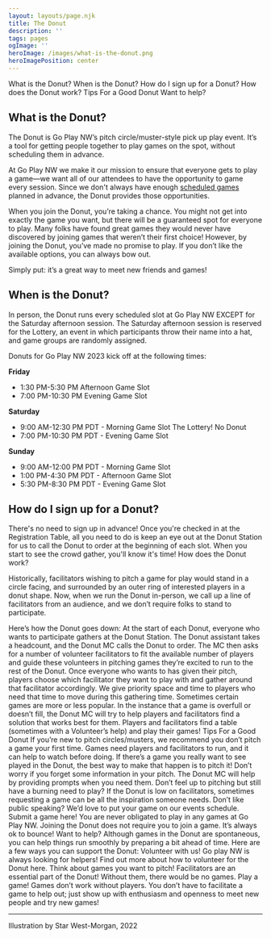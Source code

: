 ```yaml
---
layout: layouts/page.njk
title: The Donut
description: ''
tags: pages
ogImage: ''
heroImage: /images/what-is-the-donut.png
heroImagePosition: center
---
```

What is the Donut?
When is the Donut?
How do I sign up for a Donut?
How does the Donut work?
Tips For a Good Donut
Want to help?

## What is the Donut?
The Donut is Go Play NW’s pitch circle/muster-style pick up play event. It’s a tool for getting people together to play games on the spot, without scheduling them in advance.

At Go Play NW we make it our mission to ensure that everyone gets to play a game—we want all of our attendees to have the opportunity to game every session. Since we don't always have enough [scheduled games](/events) planned in advance, the Donut provides those opportunities.

When you join the Donut, you’re taking a chance. You might not get into exactly the game you want, but there will be a guaranteed spot for everyone to play. Many folks have found great games they would never have discovered by joining games that weren’t their first choice! However, by joining the Donut, you’ve made no promise to play. If you don’t like the available options, you can always bow out. 

Simply put: it’s a great way to meet new friends and games!

## When is the Donut?
In person, the Donut runs every scheduled slot at Go Play NW EXCEPT for the Saturday afternoon session. The Saturday afternoon session is reserved for the Lottery, an event in which participants throw their name into a hat, and game groups are randomly assigned.

Donuts for Go Play NW 2023 kick off at the following times:

**Friday**
* 1:30 PM-5:30 PM Afternoon Game Slot
* 7:00 PM-10:30 PM Evening Game Slot

**Saturday**
* 9:00 AM-12:30 PM PDT - Morning Game Slot
The Lottery! No Donut
* 7:00 PM-10:30 PM PDT - Evening Game Slot

**Sunday**
* 9:00 AM-12:00 PM PDT - Morning Game Slot
* 1:00 PM-4:30 PM PDT - Afternoon Game Slot
* 5:30 PM-8:30 PM PDT - Evening Game Slot

## How do I sign up for a Donut?
There's no need to sign up in advance!
Once you're checked in at the Registration Table, all you need to do is keep an eye out at the Donut Station for us to call the Donut to order at the beginning of each slot. When you start to see the crowd gather, you'll know it's time!
How does the Donut work?

Historically, facilitators wishing to pitch a game for play would stand in a circle facing, and surrounded by an outer ring of interested players in a donut shape. Now, when we run the Donut in-person, we call up a line of facilitators from an audience, and we don’t require folks to stand to participate. 

Here’s how the Donut goes down:
At the start of each Donut, everyone who wants to participate gathers at the Donut Station. 
The Donut assistant takes a headcount, and the Donut MC calls the Donut to order. 
The MC then asks for a number of volunteer facilitators to fit the available number of players and guide these volunteers in pitching games they’re excited to run to the rest of the Donut. 
Once everyone who wants to has given their pitch, players choose which facilitator they want to play with and gather around that facilitator accordingly. 
We give priority space and time to players who need that time to move during this gathering time. 
Sometimes certain games are more or less popular. In the instance that a game is overfull or doesn’t fill, the Donut MC will try to help players and facilitators find a solution that works best for them.
Players and facilitators find a table (sometimes with a Volunteer’s help) and play their games! 
Tips For a Good Donut
If you’re new to pitch circles/musters, we recommend you don’t pitch a game your first time. Games need players and facilitators to run, and it can help to watch before doing.
If there’s a game you really want to see played in the Donut, the best way to make that happen is to pitch it!
Don’t worry if you forget some information in your pitch. The Donut MC will help by providing prompts when you need them. 
Don’t feel up to pitching but still have a burning need to play? If the Donut is low on facilitators, sometimes requesting a game can be all the inspiration someone needs.
Don’t like public speaking? We’d love to put your game on our events schedule. Submit a game here! 
You are never obligated to play in any games at Go Play NW. Joining the Donut does not require you to join a game. It’s always ok to bounce!
Want to help?
Although games in the Donut are spontaneous, you can help things run smoothly by preparing a bit ahead of time. Here are a few ways you can support the Donut:
Volunteer with us! Go play NW is always looking for helpers! Find out more about how to volunteer for the Donut here.
Think about games you want to pitch! Facilitators are an essential part of the Donut! Without them, there would be no games. 
Play a game! Games don’t work without players. You don’t have to facilitate a game to help out; just show up with enthusiasm and openness to meet new people and try new games!

---
Illustration by Star West-Morgan, 2022
